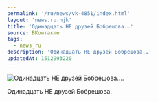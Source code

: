 ```yaml
---
permalink: '/ru/news/vk-4851/index.html'
layout: 'news.ru.njk'
title: 'Одинадцать НЕ друзей Бобрешова.…'
source: ВКонтакте
tags:
  - news_ru
description: 'Одинадцать НЕ друзей Бобрешова.…'
updatedAt: 1512993220
---
```

![Одинадцать НЕ друзей Бобрешова.…](https://sun9-35.userapi.com/impf/c824500/v824500624/4ffff/Uybb6_mQsU0.jpg?size=1280x960&quality=96&sign=42f3690b4b97508bf63d7f8badb0fb5f&c_uniq_tag=TCT9RvVv3e2ZiyEz33gIY3I0aw87BEyfPAnbJXVgtpw&type=album)

Одинадцать НЕ друзей Бобрешова.
